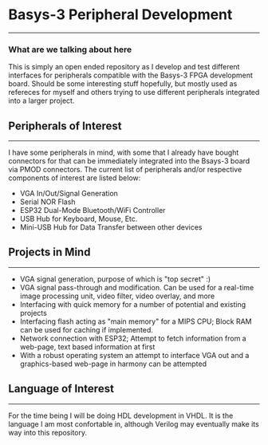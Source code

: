 # Basys-3 Peripheral Development
***
### What are we talking about here
This is simply an open ended repository as I develop and test different interfaces for peripherals compatible with the Basys-3 FPGA development board. Should be some interesting stuff hopefully, but mostly used as refereces for myself and others trying to use different peripherals integrated into a larger project.

## Peripherals of Interest
***
I have some peripherals in mind, with some that I already have bought connectors for that can be immediately integrated into the Bsays-3 board via PMOD connectors. The current list of peripherals and/or respective components of interest are listed below:

* VGA In/Out/Signal Generation
* Serial NOR Flash
* ESP32 Dual-Mode Bluetooth/WiFi Controller
* USB Hub for Keyboard, Mouse, Etc.
* Mini-USB Hub for Data Transfer between other devices


## Projects in Mind
***
* VGA signal generation, purpose of which is "top secret" :)
* VGA signal pass-through and modification. Can be used for a real-time image processing unit, video filter, video overlay,  and more
* Interfacing with quick memory for a number of potential and existing projects
* Interfacing flash acting as "main memory" for a MIPS CPU; Block RAM can be used for caching if implemented.
* Network connection with ESP32; Attempt to fetch information from a web-page, text based information at first
* With a robust operating system an attempt to interface VGA out and a graphics-based web-page in harmony can be attempted


## Language of Interest
***
For the time being I will be doing HDL development in VHDL. It is the language I am most confortable in, although Verilog may eventually make its way into this repository.